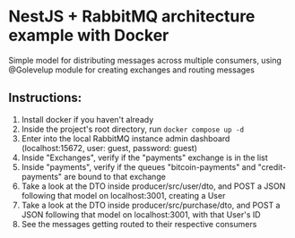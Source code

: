 # NestJS + RabbitMQ architecture example with Docker

Simple model for distributing messages across multiple consumers, using @Golevelup module for creating exchanges and routing messages

## Instructions:
1) Install docker if you haven't already
2) Inside the project's root directory, run ``docker compose up -d``
3) Enter into the local RabbitMQ instance admin dashboard (localhost:15672, user: guest, password: guest)
4) Inside "Exchanges", verify if the "payments" exchange is in the list
5) Inside "payments", verify if the queues "bitcoin-payments" and "credit-payments" are bound to that exchange
6) Take a look at the DTO inside producer/src/user/dto, and POST a JSON following that model on localhost:3001, creating a User
7) Take a look at the DTO inside producer/src/purchase/dto, and POST a JSON following that model on localhost:3001, with that User's ID
8) See the messages getting routed to their respective consumers

